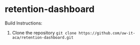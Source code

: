 # retention-dashboard

Build Instructions:
1. Clone the repository `git clone https://github.com/uw-it-aca/retention-dashboard.git`
